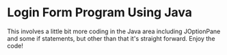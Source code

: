 # Login Form Program Using Java

This involves a little bit more coding in the Java area including JOptionPane and some if statements, but other than that it's straight forward. Enjoy the code!
